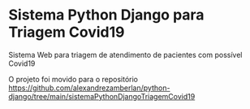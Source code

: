 # Sistema Python Django para Triagem Covid19
Sistema Web para triagem de atendimento de pacientes com possível Covid19

O projeto foi movido para o repositório https://github.com/alexandrezamberlan/python-django/tree/main/sistemaPythonDjangoTriagemCovid19